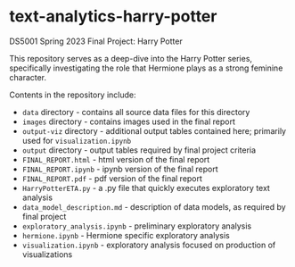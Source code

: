 # text-analytics-harry-potter
DS5001 Spring 2023 Final Project: Harry Potter

This repository serves as a deep-dive into the Harry Potter series, specifically investigating the role that Hermione plays as a strong feminine character.

Contents in the repository include:
- `data` directory - contains all source data files for this directory
- `images` directory - contains images used in the final report
- `output-viz` directory - additional output tables contained here; primarily used for `visualization.ipynb`
- `output` directory - output tables required by final project criteria
- `FINAL_REPORT.html` - html version of the final report
- `FINAL_REPORT.ipynb` - ipynb version of the final report
- `FINAL_REPORT.pdf` - pdf version of the final report
- `HarryPotterETA.py` - a .py file that quickly executes exploratory text analysis
- `data_model_description.md` - description of data models, as required by final project
- `exploratory_analysis.ipynb` - preliminary exploratory analysis
- `hermione.ipynb` - Hermione specific exploratory analysis
- `visualization.ipynb` - exploratory analysis focused on production of visualizations
